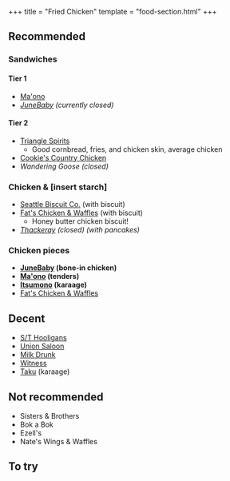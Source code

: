 +++
title = "Fried Chicken"
template = "food-section.html"
+++

## Recommended
### Sandwiches
#### Tier 1
- [Ma'ono](https://www.maonoseattle.com/)
- _[JuneBaby](https://www.junebabyseattle.com/) (currently closed)_

#### Tier 2
- [Triangle Spirits](https://www.trianglefremont.com/)
    - Good cornbread, fries, and chicken skin, average chicken
- [Cookie's Country Chicken](https://www.cookiescountrychicken.com/)
- _Wandering Goose (closed)_

### Chicken & [insert starch]
- [Seattle Biscuit Co.](https://seattlebiscuitcompany.com/) (with biscuit)
- [Fat's Chicken & Waffles](https://fatschickenandwaffles.com/) (with biscuit)
    - Honey butter chicken biscuit!
- _[Thackeray](https://www.yelp.com/biz/thackeray-seattle-2) (closed) (with pancakes)_

### Chicken pieces
- **[JuneBaby](https://www.junebabyseattle.com/) (bone-in chicken)**
- **[Ma'ono](https://www.maonoseattle.com/) (tenders)**
- **[Itsumono](https://itsumonoseattle.wixsite.com/home) (karaage)**
- [Fat's Chicken & Waffles](https://fatschickenandwaffles.com/)

## Decent
- [S/T Hooligans](https://www.sthooligans.com/)
- [Union Saloon](https://www.unionsaloonseattle.com/)
- [Milk Drunk](https://www.themilkdrunk.com/)
- [Witness](https://witnessbar.com/)
- [Taku](https://www.takuseattle.com/) (karaage)

## Not recommended
- Sisters & Brothers
- Bok a Bok
- Ezell's
- Nate's Wings & Waffles

## To try
